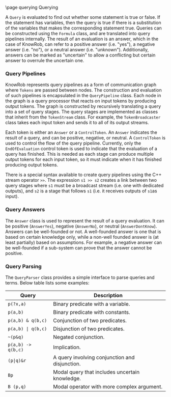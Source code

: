 \page querying Querying

A `Query` is evaluated to find out whether some statement
is true or false. If the statement has variables, then the query is true
if there is a substitution of the variables that makes the corresponding statement true.
Queries can be constructed using the `Formula` class, and are translated into query
pipelines internally. The result of an evaluation is an answer, which in the case of
KnowRob, can refer to a positive answer (i.e. "yes"), a negative answer (i.e. "no"),
or a neutral answer (i.e. "unknown"). Additionally, answers can be marked as "uncertain"
to allow a conflicting but certain answer to overrule the uncertain one.

### Query Pipelines

KnowRob represents query pipelines as a form of communication graph where `Tokens`
are passed between nodes.
The construction and evaluation of such pipelines is encapsulated in the `QueryPipeline`
class.
Each node in the graph is a query processor that reacts
on input tokens by producing output tokens. The graph is constructed by recursively
translating a query into a set of query stages. The query stages are
implemented as classes that inherit from the `TokenStream` class.
For example, the `TokenBroadcaster` class takes each input token and sends it to
all of its output streams.

Each token is either an `Answer` or a `ControlToken`.
An `Answer` indicates the result of a query, and can be positive, negative, or neutral.
A `ControlToken` is used to control the flow of the query pipeline.
Currently, only the `EndOfEvaluation` control token is used to indicate that the
evaluation of a query has finished.
This is needed as each stage can produce multiple output tokens for each input token,
so it must indicate when it has finished producing output tokens.

There is a special syntax available to create query pipelines using the C++
stream operator `>>`. The expression `s1 >> s2` creates a link between two query stages where
`s1` must be a broadcast stream (i.e. one with dedicated outputs), and `s2` is a stage that
follows `s1` (i.e. it receives outputs of `s1`as input).

### Query Answers

The `Answer` class is used to represent the result of a query evaluation.
It can be positive (`AnswerYes`), negative (`AnswerNo`), or neutral (`AnswerDontKnow`).
Answers can be well-founded or not. A well-founded answer is one that is based on
certain knowledge only, while a non-well founded answer is (at least partially) based
on assumptions.
For example, a negative answer can be well-founded if a sub-system can prove that
the answer cannot be positive.

### Query Parsing

The `QueryParser` class provides a simple interface to parse queries and terms.
Below table lists some examples:

| Query              | Description                                    |
|--------------------|------------------------------------------------|
| `p(?x,a)`          | Binary predicate with a variable.              |
| `p(a,b)`           | Binary predicate with constants.               |
| `p(a,b) & q(b,c)`  | Conjunction of two predicates.                 |
| `p(a,b) \| q(b,c)` | Disjunction of two predicates.                 |
| `~(p&q)`           | Negated conjunction.                           |
| `p(a,b) -> q(b,c)` | Implication.                                   |
| `(p\|q)&r`         | A query involving conjunction and disjunction. |
| `Bp`               | Modal query that includes uncertain knowledge. |
| `B (p,q)`          | Modal operator with more complex argument.     |

